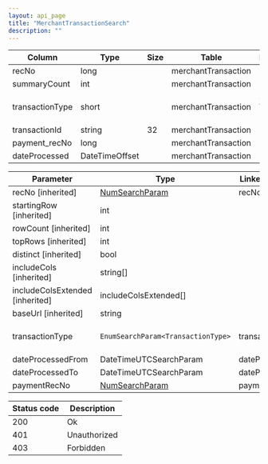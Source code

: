 ```yaml
---
layout: api_page
title: "MerchantTransactionSearch"
description: ""
---
```




| Column | Type | Size | Table | Description |
| ------ | ---- | ---- | ----- | ----------- |
| recNo | long |  | merchantTransaction | 
| summaryCount | int |  | merchantTransaction | 
| transactionType | short |  | merchantTransaction | Sale = 1, Void = 2, Refund = 3
| transactionId | string | 32 | merchantTransaction | 
| payment_recNo | long |  | merchantTransaction | 
| dateProcessed | DateTimeOffset |  | merchantTransaction | 

| Parameter | Type | Linked Column | Description |
| --------- | ---- | ------------- | ----------- |
| recNo [inherited] | [NumSearchParam](NumSearchParam) | recNo | 
| startingRow [inherited] | int |  | 
| rowCount [inherited] | int |  | 
| topRows [inherited] | int |  | 
| distinct [inherited] | bool |  | 
| includeCols [inherited] | string[] |  | 
| includeColsExtended [inherited] | includeColsExtended[] |  | 
| baseUrl [inherited] | string |  | 
| transactionType | `EnumSearchParam<TransactionType>` | transactionType | Sale = 1, Void = 2, Refund = 3
| dateProcessedFrom | DateTimeUTCSearchParam | dateProcessed | 
| dateProcessedTo | DateTimeUTCSearchParam | dateProcessed | 
| paymentRecNo | [NumSearchParam](NumSearchParam) | payment_recNo | 

| Status code | Description |
| ----------- | ----------- |
| 200 | Ok |
| 401 | Unauthorized |
| 403 | Forbidden |


